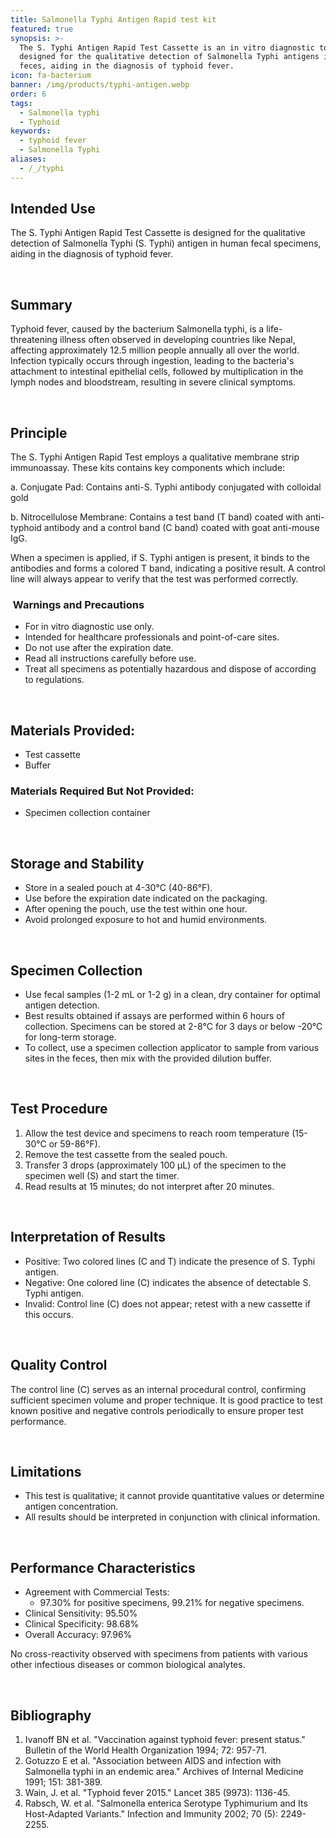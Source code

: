 ```yaml
---
title: Salmonella Typhi Antigen Rapid test kit
featured: true
synopsis: >-
  The S. Typhi Antigen Rapid Test Cassette is an in vitro diagnostic tool
  designed for the qualitative detection of Salmonella Typhi antigens in human
  feces, aiding in the diagnosis of typhoid fever.
icon: fa-bacterium
banner: /img/products/typhi-antigen.webp
order: 6
tags:
  - Salmonella typhi
  - Typhoid
keywords:
  - typhoid fever
  - Salmonella Typhi
aliases: 
  - /_/typhi
---
```


## Intended Use

The S. Typhi Antigen Rapid Test Cassette is designed for the qualitative detection of Salmonella Typhi (S. Typhi) antigen in human fecal specimens, aiding in the diagnosis of typhoid fever.

 

## Summary

Typhoid fever, caused by the bacterium Salmonella typhi, is a life-threatening illness often observed in developing countries like Nepal, affecting approximately 12.5 million people annually all over the world. Infection typically occurs through ingestion, leading to the bacteria's attachment to intestinal epithelial cells, followed by multiplication in the lymph nodes and bloodstream, resulting in severe clinical symptoms.

 

## Principle

The S. Typhi Antigen Rapid Test employs a qualitative membrane strip immunoassay. These kits contains key components which include:

a.  Conjugate Pad: Contains anti-S. Typhi antibody conjugated with colloidal gold

b. Nitrocellulose Membrane: Contains a test band (T band) coated with anti-typhoid antibody and a control band (C band) coated with goat anti-mouse IgG.

When a specimen is applied, if S. Typhi antigen is present, it binds to the antibodies and forms a colored T band, indicating a positive result. A control line will always appear to verify that the test was performed correctly.

###  Warnings and Precautions

* For in vitro diagnostic use only.
* Intended for healthcare professionals and point-of-care sites.
* Do not use after the expiration date.
* Read all instructions carefully before use.
* Treat all specimens as potentially hazardous and dispose of according to regulations.

 

## Materials Provided:

* Test cassette
* Buffer

### Materials Required But Not Provided:

* Specimen collection container

 

## Storage and Stability

* Store in a sealed pouch at 4-30°C (40-86°F).
* Use before the expiration date indicated on the packaging.
* After opening the pouch, use the test within one hour.
* Avoid prolonged exposure to hot and humid environments.

 

## Specimen Collection

* Use fecal samples (1-2 mL or 1-2 g) in a clean, dry container for optimal antigen detection.
* Best results obtained if assays are performed within 6 hours of collection. Specimens can be stored at 2-8°C for 3 days or below -20°C for long-term storage.
* To collect, use a specimen collection applicator to sample from various sites in the feces, then mix with the provided dilution buffer.

 

## Test Procedure

1. Allow the test device and specimens to reach room temperature (15-30°C or 59-86°F).
2. Remove the test cassette from the sealed pouch.
3. Transfer 3 drops (approximately 100 µL) of the specimen to the specimen well (S) and start the timer.
4. Read results at 15 minutes; do not interpret after 20 minutes.

 

## Interpretation of Results

* Positive: Two colored lines (C and T) indicate the presence of S. Typhi antigen.
* Negative: One colored line (C) indicates the absence of detectable S. Typhi antigen.
* Invalid: Control line (C) does not appear; retest with a new cassette if this occurs.

 

## Quality Control

The control line (C) serves as an internal procedural control, confirming sufficient specimen volume and proper technique. It is good practice to test known positive and negative controls periodically to ensure proper test performance.

 

## Limitations

* This test is qualitative; it cannot provide quantitative values or determine antigen concentration.
* All results should be interpreted in conjunction with clinical information.

 

## Performance Characteristics

* Agreement with Commercial Tests:
  * 97.30% for positive specimens, 99.21% for negative specimens.
* Clinical Sensitivity: 95.50%
* Clinical Specificity: 98.68%
* Overall Accuracy: 97.96%

No cross-reactivity observed with specimens from patients with various other infectious diseases or common biological analytes.

 

## Bibliography

1. Ivanoff BN et al. "Vaccination against typhoid fever: present status." Bulletin of the World Health Organization 1994; 72: 957-71.
2. Gotuzzo E et al. "Association between AIDS and infection with Salmonella typhi in an endemic area." Archives of Internal Medicine 1991; 151: 381-389.
3. Wain, J. et al. "Typhoid fever 2015." Lancet 385 (9973): 1136-45.
4. Rabsch, W. et al. "Salmonella enterica Serotype Typhimurium and Its Host-Adapted Variants." Infection and Immunity 2002; 70 (5): 2249-2255.

 
